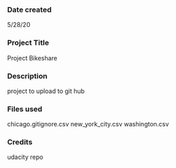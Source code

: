 ### Date created
5/28/20

### Project Title
Project Bikeshare

### Description
project to upload to git hub

### Files used
chicago.gitignore.csv
new_york_city.csv
washington.csv
### Credits
udacity repo
